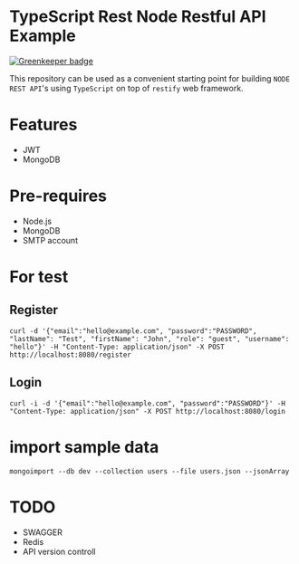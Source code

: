# TypeScript Rest Node Restful API Example

[![Greenkeeper badge](https://badges.greenkeeper.io/jinghualin/awesome-restify.svg)](https://greenkeeper.io/)

This repository can be used as a convenient starting point for building
`NODE REST API`'s using `TypeScript` on top of `restify` web framework. 

# Features
 - JWT
 - MongoDB

# Pre-requires
 - Node.js
 - MongoDB
 - SMTP account


# For test
## Register
`curl -d '{"email":"hello@example.com", "password":"PASSWORD", "lastName": "Test", "firstName": "John", "role": "guest", "username": "hello"}' -H "Content-Type: application/json" -X POST http://localhost:8080/register
`
## Login
`curl -i -d '{"email":"hello@example.com", "password":"PASSWORD"}' -H "Content-Type: application/json" -X POST http://localhost:8080/login
`

# import sample data
```
mongoimport --db dev --collection users --file users.json --jsonArray
```

# TODO
 - SWAGGER
 - Redis
 - API version controll